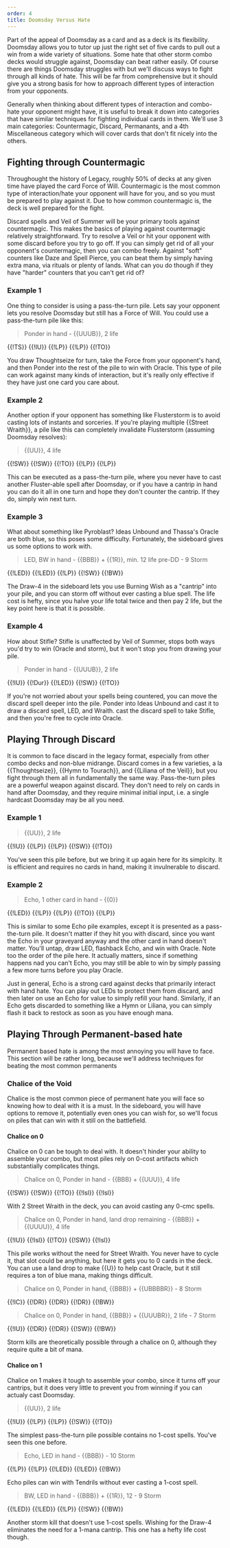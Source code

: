 ```yaml
---
order: 4
title: Doomsday Versus Hate
---
```


Part of the appeal of Doomsday as a card and as a deck is its flexibility. Doomsday allows you to tutor up just the right set of five cards to pull out a win from a wide variety of situations. Some hate that other storm combo decks would struggle against, Doomsday can beat rather easily. Of course there are things Doomsday struggles with but we'll discuss ways to fight through all kinds of hate. This will be far from comprehensive but it should give you a strong basis for how to approach different types of interaction from your opponents.

Generally when thinking about different types of interaction and combo-hate your opponent might have, it is useful to break it down into categories that have similar techniques for fighting individual cards in them. We'll use 3 main categories: Countermagic, Discard, Permanants, and a 4th Miscellaneous category which will cover cards that don't fit nicely into the others.

## Fighting through Countermagic

Throughought the history of Legacy, roughly 50% of decks at any given time have played the card Force of Will. Countermagic is the most common type of interaction/hate your opponent will have for you, and so you must be prepared to play against it. Due to how common countermagic is, the deck is well prepared for the fight.

Discard spells and Veil of Summer will be your primary tools against countermagic. This makes the basics of playing against countermagic relatively straightforward. Try to resolve a Veil or hit your opponent with some discard before you try to go off. If you can simply get rid of all your opponent's countermagic, then you can combo freely. Against "soft" counters like Daze and Spell Pierce, you can beat them by simply having extra mana, via rituals or plenty of lands. What can you do though if they have "harder" counters that you can't get rid of?

### Example 1

One thing to consider is using a pass-the-turn pile. Lets say your opponent lets you resolve Doomsday but still has a Force of Will. You could use a pass-the-turn pile like this:

> Ponder in hand - {{UUUB}}, 2 life

<row variant="pile">{{!TS}} {{!IU}} {{!LP}} {{!LP}} {{!TO}}</row>

You draw Thoughtseize for turn, take the Force from your opponent's hand, and then Ponder into the rest of the pile to win with Oracle. This type of pile can work against many kinds of interaction, but it's really only effective if they have just one card you care about.

### Example 2

Another option if your opponent has something like Flusterstorm is to avoid casting lots of instants and sorceries. If you're playing multiple {{Street Wraith}}, a pile like this can completely invalidate Flusterstorm (assuming Doomsday resolves):

> {{UU}}, 4 life

<row variant="pile"> {{!SW}} {{!SW}} {{!TO}} {{!LP}} {{!LP}} </row>

This can be executed as a pass-the-turn pile, where you never have to cast another Fluster-able spell after Doomsday, or if you have a cantrip in hand you can do it all in one turn and hope they don't counter the cantrip. If they do, simply win next turn.

### Example 3

What about something like Pyroblast? Ideas Unbound and Thassa's Oracle are both blue, so this poses some difficulty. Fortunately, the sideboard gives us some options to work with. 

> LED, BW in hand - {{BBB}} + {{1R}}, min. 12 life pre-DD - 9 Storm

<row variant="pile"> {{!LED}} {{!LED}} {{!LP}} {{!SW}} {{!BW}} </row>

The Draw-4 in the sideboard lets you use Burning Wish as a "cantrip" into your pile, and you can storm off without ever casting a blue spell. The life cost is hefty, since you halve your life total twice and then pay 2 life, but the key point here is that it is possible.

### Example 4

How about Stifle? Stifle is unaffected by Veil of Summer, stops both ways you'd try to win (Oracle and storm), but it won't stop you from drawing your pile. 

> Ponder in hand - {{UUUB}}, 2 life

<row variant="pile"> {{!IU}} {{!Dur}} {{!LED}} {{!SW}} {{!TO}} </row>

If you're not worried about your spells being countered, you can move the discard spell deeper into the pile. Ponder into Ideas Unbound and cast it to draw a discard spell, LED, and Wraith. cast the discard spell to take Stifle, and then you're free to cycle into Oracle.

## Playing Through Discard

It is common to face discard in the legacy format, especially from other combo decks and non-blue midrange. Discard comes in a few varieties, a la {{Thoughtseize}}, {{Hymn to Tourach}}, and {{Liliana of the Veil}}, but you fight through them all in fundamentally the same way. Pass-the-turn piles are a powerful weapon against discard. They don't need to rely on cards in hand after Doomsday, and they require minimal initial input, i.e. a single hardcast Doomsday may be all you need.

### Example 1

> {{UU}}, 2 life

<row variant="pile">{{!IU}} {{!LP}} {{!LP}} {{!SW}} {{!TO}} </row>

You've seen this pile before, but we bring it up again here for its simplcity. It is efficient and requires no cards in hand, making it invulnerable to discard.

### Example 2

>  Echo, 1 other card in hand - {{0}}

<row variant="pile"> {{!LED}} {{!LP}} {{!LP}} {{!TO}} {{!LP}} </row>

This is similar to some Echo pile examples, except it is presented as a pass-the-turn pile. It doesn't matter if they hit you with discard, since you want the Echo in your graveyard anyway and the other card in hand doesn't matter. You'll untap, draw LED, flashback Echo, and win with Oracle. Note too the order of the pile here. It actually matters, since if something happens nad you can't Echo, you  may still be able to win by simply passing a few more turns before you play Oracle.

Just in general, Echo is a strong card against decks that primarily interact with hand hate. You can play out LEDs to protect them from discard, and then later on use an Echo for value to simply refill your hand. Similarly, if an Echo gets discarded to something like a Hymn or Liliana, you can simply flash it back to restock as soon as you have enough mana.

## Playing Through Permanent-based hate

Permanent based hate is among the most annoying you will have to face. This section will be rather long, because we'll address techniques for beating the most common permanents

### Chalice of the Void

Chalice is the most common piece of permanent hate you will face so knowing how to deal with it is a must. In the sideboard, you will have options to remove it, potentially even ones you can wish for, so we'll focus on piles that can win with it still on the battlefield.

#### Chalice on 0

Chalice on 0 can be tough to deal with. It doesn't hinder your ability to assemble your combo, but most piles rely on 0-cost artifacts which substantially complicates things.

> Chalice on 0, Ponder in hand - {{BBB} + {{UUU}}, 4 life

<row variant="pile"> {{!SW}} {{!SW}} {{!TO}} {{!Isl}} {{!Isl}} </row>

With 2 Street Wraith in the deck, you can avoid casting any 0-cmc spells. 

> Chalice on 0, Ponder in hand, land drop remaining - {{BBB}} + {{UUUU}}, 4 life

<row variant="pile"> {{!IU}} {{!Isl}} {{!TO}} {{!SW}} {{!Isl}} </row>

This pile works without the need for Street Wraith. You never have to cycle it, that slot could be anything, but here it gets you to 0 cards in the deck. You can use a land drop to make {{U}} to help cast Oracle, but it still requires a ton of blue mana, making things difficult.

> Chalice on 0, Ponder in hand, {{BBB}} + {{UBBBBR}} - 8 Storm

<row variant="pile"> {{!IC}} {{!DR}} {{!DR}} {{!DR}} {{!BW}} </row>

> Chalice on 0, Ponder in hand, {{BBB}} + {{UUUBR}}, 2 life - 7 Storm

<row variant="pile"> {{!IU}} {{!DR}} {{!DR}} {{!SW}} {{!BW}} </row>

Storm kills are theoretically possible through a chalice on 0, although they require quite a bit of mana.

#### Chalice on 1

Chalice on 1 makes it tough to assemble your combo, since it turns off your cantrips, but it does very little to prevent you from winning if you can actualy cast Doomsday.

> {{UU}}, 2 life

<row variant="pile">{{!IU}} {{!LP}} {{!LP}} {{!SW}} {{!TO}} </row>

The simplest pass-the-turn pile possible contains no 1-cost spells. You've seen this one before.

> Echo, LED in hand - {{BBB}} - 10 Storm

<row variant="pile">{{!LP}} {{!LP}} {{!LED}} {{!LED}} {{!BW}} </row>

Echo piles can win with Tendrils without ever casting a 1-cost spell.

> BW, LED in hand - {{BBB}} + {{1R}}, 12 - 9 Storm

<row variant="pile">{{!LED}} {{!LED}} {{!LP}} {{!SW}} {{!BW}} </row>

Another storm kill that doesn't use 1-cost spells. Wishing for the Draw-4 eliminates the need for a 1-mana cantrip. This one has a hefty life cost though.